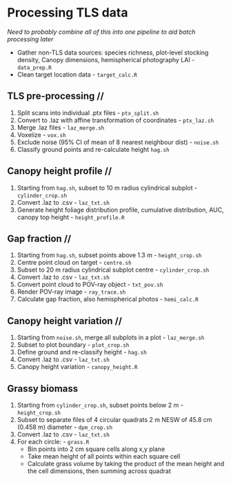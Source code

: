 # Processing TLS data

_Need to probably combine all of this into one pipeline to aid batch processing later_

* Gather non-TLS data sources: species richness, plot-level stocking density, Canopy dimensions, hemispherical photography LAI - `data_prep.R`
* Clean target location data - `target_calc.R`

## TLS pre-processing //

1. Split scans into individual .ptx files - `ptx_split.sh`
2. Convert to .laz with affine transformation of coordinates - `ptx_laz.sh`
3. Merge .laz files - `laz_merge.sh`
4. Voxelize - `vox.sh`
5. Exclude noise (95% CI of mean of 8 nearest neighbour dist) - `noise.sh` 
6. Classify ground points and re-calculate height `hag.sh`

## Canopy height profile //

1. Starting from `hag.sh`, subset to 10 m radius cylindrical subplot - `cylinder_crop.sh`
2. Convert .laz to .csv - `laz_txt.sh`
3. Generate height foliage distribution profile, cumulative distribution, AUC, canopy top height - `height_profile.R`

## Gap fraction //

1. Starting from `hag.sh`, subset points above 1.3 m - `height_crop.sh`
2. Centre point cloud on target - `centre.sh`
3. Subset to 20 m radius cylindrical subplot centre - `cylinder_crop.sh`
4. Convert .laz to .csv - `laz_txt.sh`
5. Convert point cloud to POV-ray object - `txt_pov.sh`
6. Render POV-ray image - `ray_trace.sh`
7. Calculate gap fraction, also hemispherical photos - `hemi_calc.R` 

## Canopy height variation //

1. Starting from `noise.sh`, merge all subplots in a plot - `laz_merge.sh`
2. Subset to plot boundary - `plot_crop.sh`
3. Define ground and re-classify height - `hag.sh`
4. Convert .laz to .csv - `laz_txt.sh`
5. Canopy height variation - `canopy_height.R`


## Grassy biomass 

1. Starting from `cylinder_crop.sh`, subset points below 2 m - `height_crop.sh`
2. Subset to separate files of 4 circular quadrats 2 m NESW of 45.8 cm (0.458 m) diameter - `dpm_crop.sh`
3. Convert .laz to .csv - `laz_txt.sh`
4. For each circle: - `grass.R`
	* Bin points into 2 cm square cells along x,y plane
	* Take mean height of all points within each square cell
	* Calculate grass volume by taking the product of the mean height and the cell dimensions, then summing across quadrat

